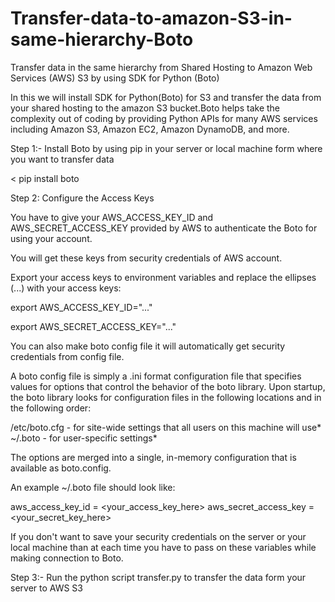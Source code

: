Transfer-data-to-amazon-S3-in-same-hierarchy-Boto
=================================================

Transfer data in the same hierarchy from Shared Hosting to Amazon Web Services (AWS) S3 by using SDK for Python (Boto)

In this we will install SDK for Python(Boto) for S3 and transfer the data from your shared hosting to the amazon S3 bucket.Boto helps take the complexity out of coding by providing Python APIs for many AWS services including Amazon S3, Amazon EC2, Amazon DynamoDB, and more.

Step 1:- Install Boto by using pip in your server or local machine form where you want to transfer data

<             pip install boto

Step 2: Configure the Access Keys

You have to give your AWS_ACCESS_KEY_ID and AWS_SECRET_ACCESS_KEY provided by AWS to authenticate the Boto for using your account.

You will get these keys from security credentials of AWS account.

Export your access keys to environment variables and replace the ellipses (...) with your access keys:

export AWS_ACCESS_KEY_ID="..."

export AWS_SECRET_ACCESS_KEY="..."


You can also make boto config file it will automatically get security credentials from config file.

A boto config file is simply a .ini format configuration file that specifies values for options that control the behavior of the boto library. Upon startup, the boto library looks for configuration files in the following locations and in the following order:

/etc/boto.cfg - for site-wide settings that all users on this machine will use*
~/.boto - for user-specific settings*

The options are merged into a single, in-memory configuration that is available as boto.config.

An example ~/.boto file should look like:

aws_access_key_id = <your_access_key_here>
aws_secret_access_key = <your_secret_key_here>



If you don't want to save your security credentials on the server or your local machine than at each time you have to pass on these variables while making connection to Boto.

Step 3:- Run the python script transfer.py to transfer the data form your server to AWS S3

